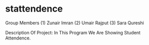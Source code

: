 # stattendence
Group Members
(1) Zunair Imran
(2) Umair Rajput
(3) Sara Qureshi


Description Of Project:
                       In This Program We Are Showing Student Attendence.
